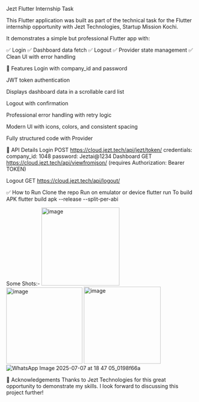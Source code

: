 

Jezt Flutter Internship Task

This Flutter application was built as part of the technical task for the Flutter internship opportunity with Jezt Technologies, Startup Mission Kochi.

It demonstrates a simple but professional Flutter app with:

✅ Login
✅ Dashboard data fetch
✅ Logout
✅ Provider state management
✅ Clean UI with error handling

🚀 Features
Login with company_id and password

JWT token authentication

Displays dashboard data in a scrollable card list

Logout with confirmation

Professional error handling with retry logic

Modern UI with icons, colors, and consistent spacing

Fully structured code with Provider

🔐 API Details
Login
POST https://cloud.jezt.tech/api/jezt/token/
credentials:
company_id: 1048
password: Jeztai@1234
Dashboard
GET https://cloud.jezt.tech/api/viewfromjson/
(requires Authorization: Bearer TOKEN)

Logout
GET https://cloud.jezt.tech/api/logout/

✅ How to Run
Clone the repo
Run on emulator or device
flutter run
To build APK
flutter build apk --release --split-per-abi

Some Shots:-
<img width="208" alt="image" src="https://github.com/user-attachments/assets/8a61bf07-2fb2-4a19-9fad-7d260cf5663a" />
<img width="203" alt="image" src="https://github.com/user-attachments/assets/fa4a3572-06c0-4b33-ba3b-a9296ccfc365" />
<img width="205" alt="image" src="https://github.com/user-attachments/assets/4b827b47-3e48-454b-bd3b-1ccd9ef52493" />
![WhatsApp Image 2025-07-07 at 18 47 05_0198f66a](https://github.com/user-attachments/assets/6793b784-97c8-420e-9c68-fbda0bd0ace6)

🙌 Acknowledgements
Thanks to Jezt Technologies for this great opportunity to demonstrate my skills. I look forward to discussing this project further!

